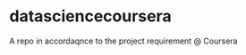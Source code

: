 datasciencecoursera
===================

A repo in accordaqnce to the project requirement @ Coursera
